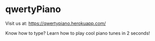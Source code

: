 # qwertyPiano

Visit us at: https://qwertypiano.herokuapp.com/

Know how to type? Learn how to play cool piano tunes in 2 seconds!
